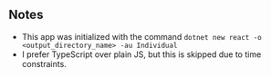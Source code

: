 ## Notes

* This app was initialized with the command `dotnet new react -o <output_directory_name> -au Individual`
* I prefer TypeScript over plain JS, but this is skipped due to time constraints.